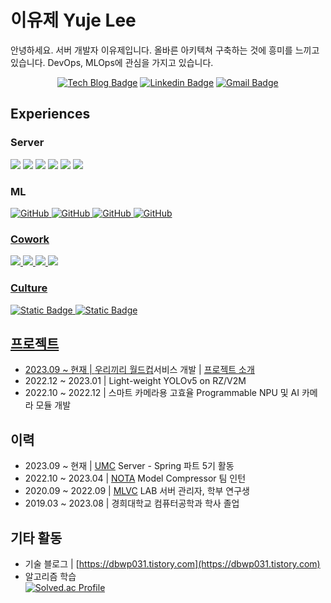 # 이유제 Yuje Lee
안녕하세요. 서버 개발자 이유제입니다. 올바른 아키텍쳐 구축하는 것에 흥미를 느끼고 있습니다. DevOps, MLOps에 관심을 가지고 있습니다.

<div align=center>

[![Tech Blog Badge](http://img.shields.io/badge/-Tech%20blog-orange?style=flat-square&logo=tistory&link=https://dbwp031.tistory.com)](https://dbwp031.tistory.com) 
[![Linkedin Badge](https://img.shields.io/badge/-LinkedIn-blue?style=flat-square&logo=Linkedin&logoColor=white&link=https://www.linkedin.com/in/%EC%9C%A0%EC%A0%9C-%EC%9D%B4-a45678253/)](https://www.linkedin.com/in/%EC%9C%A0%EC%A0%9C-%EC%9D%B4-a45678253/)
[![Gmail Badge](https://img.shields.io/badge/-Gmail-d14836?style=flat-square&logo=Gmail&logoColor=white&link=mailto:snugyun01@gmail.com)](mailto:dbwp031@gmail.com)

</div>

## Experiences
<h3>Server</h3>
<a href="https://www.java.com/ko/"><img src="https://img.shields.io/badge/Java-F58219?style=flat-square&logo=Java&logoColor=white"/></a>
<a href="https://spring.io/projects/spring-boot"><img src="https://img.shields.io/badge/SpringBoot-6AAE3D?style=flat-square&logo=SpringBoot&logoColor=white"/></a> 
<a href="https://spring.io/projects/spring-data-jpa"><img src="https://img.shields.io/badge/Spring Data JPA-6AAE3D?style=flat-square&logo=&logoColor=white"/></a>
<a href="https://www.mysql.com/"><img src="https://img.shields.io/badge/MySQL-4479A1?style=flat-square&logo=MySQL&logoColor=white"/></a>
<a href="https://gradle.org/"><img src="https://img.shields.io/badge/Gradle-02303A?style=flat-square&logo=Gradle&logoColor=white"/></a>
<a href="https://aws.amazon.com/ko/?nc2=h_lg"><img src="https://img.shields.io/badge/AWS-F89501?style=flat-square&logo=Amazon AWS&logoColor=white"/></a>
<h3>ML</h3>
<a href = "https://github.com/Hun-Se"><img alt="GitHub" src ="https://img.shields.io/badge/python-3670A0?style=flat-square&logo=python&logoColor=white"/>
<a href = "https://github.com/Hun-Se"><img alt="GitHub" src ="https://img.shields.io/badge/PyTorch-EE4C2C?style=flat-square&logo=python&logoColor=white"/>
<a href = "https://github.com/Hun-Se"><img alt="GitHub" src ="https://img.shields.io/badge/TensorFlow-FF6F00?style=flat-square&logo=python&logoColor=white"/>
<a href = "https://github.com/Hun-Se"><img alt="GitHub" src ="https://img.shields.io/badge/Anaconda-44A833?style=flat-square&logo=python&logoColor=white"/>

<h3>Cowork</h3>
<img src="https://img.shields.io/badge/Notion-000000?style=flat-square&logo=Notion&logoColor=white"/>
<img src="https://img.shields.io/badge/Discord-5865F2?style=flat-square&logo=Discord&logoColor=white"/>
<img src="https://img.shields.io/badge/GitHub-181717?style=flat-square&logo=GitHub&logoColor=white"/>
<img src="https://img.shields.io/badge/Slack-4A154B?style=flat-square&logo=Slack&logoColor=white"/>
</div>
<h3>Culture</h3>

![Static Badge](https://img.shields.io/badge/Agile-a)
![Static Badge](https://img.shields.io/badge/DailyMeeting-a)

  
## 프로젝트
- 2023.09 ~ 현재 | [우리끼리 월드컵](https://ourworldcup.store)서비스 개발 | [프로젝트 소개](https://github.com/dbwp031/OurWorldcup)
- 2022.12 ~ 2023.01 | Light-weight YOLOv5 on RZ/V2M
- 2022.10 ~ 2022.12 | 스마트 카메라용 고효율 Programmable NPU 및 AI 카메라 모듈 개발


## 이력
- 2023.09 ~ 현재 | [UMC](https://www.makeus.in/umc) Server - Spring 파트 5기 활동
- 2022.10 ~ 2023.04 | [NOTA](https://www.nota-teamblog.ai/post/internview-2) Model Compressor 팀 인턴
- 2020.09 ~ 2022.09 | [MLVC](https://sites.google.com/khu.ac.kr/mlvclab/) LAB 서버 관리자, 학부 연구생
- 2019.03 ~ 2023.08 | 경희대학교 컴퓨터공학과 학사 졸업

## 기타 활동
- 기술 블로그 | [https://dbwp031.tistory.com](https://dbwp031.tistory.com)
- 알고리즘 학습  
[![Solved.ac Profile](http://mazassumnida.wtf/api/v2/generate_badge?boj=dbwp031)](https://solved.ac/dbwp031/)

